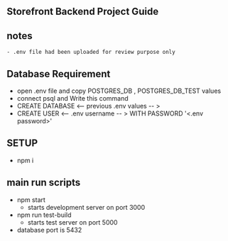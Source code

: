 ## Storefront Backend Project Guide
## notes
    - .env file had been uploaded for review purpose only
## Database Requirement

- open .env file and copy POSTGRES_DB , POSTGRES_DB_TEST values
- connect psql and  Write this command
- CREATE DATABASE <-- previous .env values -- >
- CREATE USER <-- .env username -- > WITH PASSWORD '<.env password>'

## SETUP

- npm i

## main run scripts

- npm start  
  - starts development server on port 3000
- npm run test-build
  - starts test server on port 5000
- database port is 5432